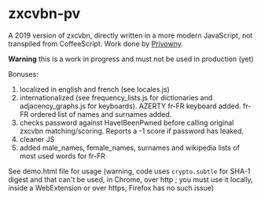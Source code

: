 # zxcvbn-pv
  A 2019 version of zxcvbn, directly written in a more modern JavaScript, not transpiled from CoffeeScript. Work done by [Privowny](https://privowny.io/).

**Warning** this is a work in progress and must not be used in production (yet)

Bonuses:

1. localized in english and french (see locales.js)
2. internationalized (see frequency_lists.js for dictionaries and adjacency_graphs.js for keyboards). AZERTY fr-FR keyboard added. fr-FR ordered list of names and surnames added.
3. checks password against HaveIBeenPwned before calling original zxcvbn matching/scoring. Reports a -1 score if password has leaked.
4. cleaner JS
5. added male_names, female_names, surnames and wikipedia lists of most used words for fr-FR

See demo.html file for usage (warning, code uses `crypto.subtle` for SHA-1 digest and that can't be used, in Chrome, over http ; you must use it locally, inside a WebExtension or over https; Firefox has no such issue)
